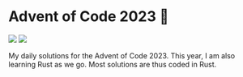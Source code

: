 # Advent of Code 2023 🎄

![](https://img.shields.io/badge/📅_%20day-15-blue?style=for-the-badge)
![](https://img.shields.io/badge/⭐_%20stars-29-yellow?style=for-the-badge)

My daily solutions for the Advent of Code 2023. This year, I am also learning Rust as we go. Most solutions are thus coded in Rust.
